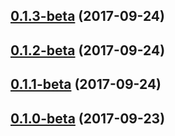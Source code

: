 <a name="0.1.3-beta"></a>
## [0.1.3-beta](https://github.com/ggranum/entity-forge/compare/v0.1.2-beta...v0.1.3-beta) (2017-09-24)



<a name="0.1.2-beta"></a>
## [0.1.2-beta](https://github.com/ggranum/entity-forge/compare/v0.1.1-beta...v0.1.2-beta) (2017-09-24)



<a name="0.1.1-beta"></a>
## [0.1.1-beta](https://github.com/ggranum/entity-forge/compare/v0.1.0-beta...v0.1.1-beta) (2017-09-24)



<a name="0.1.0-beta"></a>
## [0.1.0-beta](https://github.com/ggranum/entity-forge/compare/v0.0.3...v0.1.0-beta) (2017-09-23)



